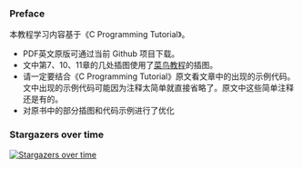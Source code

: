 ### Preface

本教程学习内容基于《C Programming Tutorial》。

- PDF英文原版可通过当前 Github 项目下载。
- 文中第7、10、11章的几处插图使用了[菜鸟教程](https://www.runoob.com/)的插图。
- 请一定要结合《C Programming Tutorial》原文看文章中的出现的示例代码。文中出现的示例代码可能因为注释太简单就直接省略了。原文中这些简单注释还是有的。
- 对原书中的部分插图和代码示例进行了优化


### Stargazers over time

[![Stargazers over time](https://starchart.cc/Mr-Aur0ra/C_Study.svg)](https://starchart.cc/Mr-Aur0ra/C_Study)


